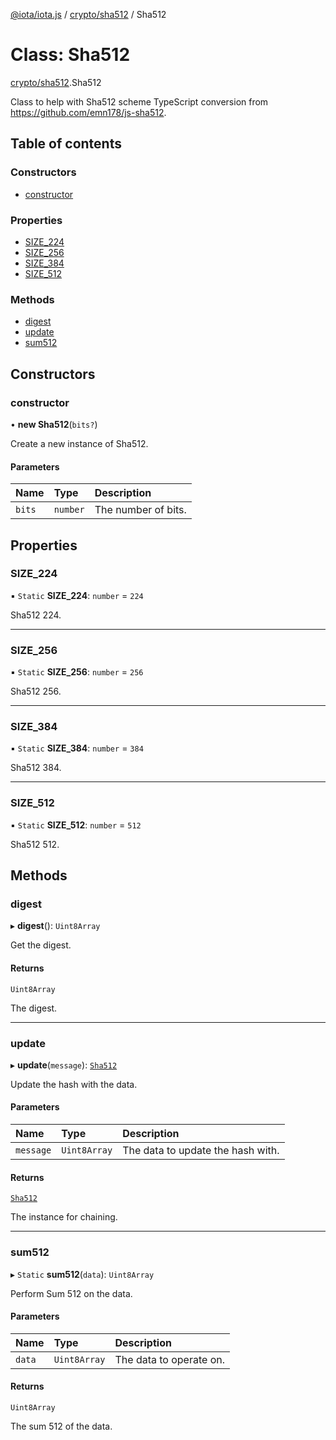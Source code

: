 [@iota/iota.js](../README.md) / [crypto/sha512](../modules/crypto_sha512.md) / Sha512

# Class: Sha512

[crypto/sha512](../modules/crypto_sha512.md).Sha512

Class to help with Sha512 scheme
TypeScript conversion from https://github.com/emn178/js-sha512.

## Table of contents

### Constructors

- [constructor](crypto_sha512.Sha512.md#constructor)

### Properties

- [SIZE\_224](crypto_sha512.Sha512.md#size_224)
- [SIZE\_256](crypto_sha512.Sha512.md#size_256)
- [SIZE\_384](crypto_sha512.Sha512.md#size_384)
- [SIZE\_512](crypto_sha512.Sha512.md#size_512)

### Methods

- [digest](crypto_sha512.Sha512.md#digest)
- [update](crypto_sha512.Sha512.md#update)
- [sum512](crypto_sha512.Sha512.md#sum512)

## Constructors

### constructor

• **new Sha512**(`bits?`)

Create a new instance of Sha512.

#### Parameters

| Name | Type | Description |
| :------ | :------ | :------ |
| `bits` | `number` | The number of bits. |

## Properties

### SIZE\_224

▪ `Static` **SIZE\_224**: `number` = `224`

Sha512 224.

___

### SIZE\_256

▪ `Static` **SIZE\_256**: `number` = `256`

Sha512 256.

___

### SIZE\_384

▪ `Static` **SIZE\_384**: `number` = `384`

Sha512 384.

___

### SIZE\_512

▪ `Static` **SIZE\_512**: `number` = `512`

Sha512 512.

## Methods

### digest

▸ **digest**(): `Uint8Array`

Get the digest.

#### Returns

`Uint8Array`

The digest.

___

### update

▸ **update**(`message`): [`Sha512`](crypto_sha512.Sha512.md)

Update the hash with the data.

#### Parameters

| Name | Type | Description |
| :------ | :------ | :------ |
| `message` | `Uint8Array` | The data to update the hash with. |

#### Returns

[`Sha512`](crypto_sha512.Sha512.md)

The instance for chaining.

___

### sum512

▸ `Static` **sum512**(`data`): `Uint8Array`

Perform Sum 512 on the data.

#### Parameters

| Name | Type | Description |
| :------ | :------ | :------ |
| `data` | `Uint8Array` | The data to operate on. |

#### Returns

`Uint8Array`

The sum 512 of the data.
